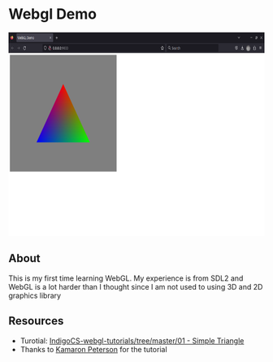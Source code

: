 # Webgl Demo
<img src="./images/webgl_demo.png" alt="WebGL Demo" width="734" height="400" />

## About
This is my first time learning WebGL.
My experience is from SDL2 and WebGL is a lot harder than I thought since I am not used to using 3D and 2D graphics library 

## Resources
- Turotial: [IndigoCS-webgl-tutorials/tree/master/01 - Simple Triangle](https://github.com/sessamekesh/IndigoCS-webgl-tutorials/tree/master/01%20-%20Simple%20Triangle)
- Thanks to [Kamaron Peterson](https://github.com/sessamekesh) for the tutorial

